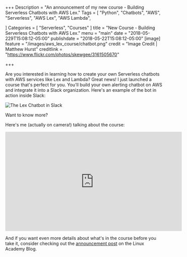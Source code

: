 +++
Description = "An announcement of my new course - Building Serverless Chatbots with AWS Lex."
Tags = [
  "Python",
  "Chatbots",
  "AWS",
  "Serverless",
  "AWS Lex",
  "AWS Lambda",

]
Categories = [
  "Serverless",
  "Courses"
]
title = "New Course - Building Serverless Chatbots with AWS Lex."
menu = "main"
date = "2018-05-229T15:08:12-05:00"
publishdate = "2018-05-22T15:08:12-05:00"
[image]
    feature = "/images/aws_lex_course/chatbot.png"
    credit = "Image Credit | Matthew Hurst"
    creditlink = "https://www.flickr.com/photos/skewgee/3161505670"

+++

Are you interested in learning how to create your own Serverless chatbots with AWS services like Lex and Lambda? Great news! I just launched a course that's perfect for you. You'll build your own alerting chatbot on AWS and integrate it into a Slack organization. Here's an example of the bot in action inside Slack:

![The Lex Chatbot in Slack](/images/aws_lex_course/slack-chatbot.png)

Want to know more? 

Here's me (actually on camera!) talking about the course:
<!--more-->

<iframe width="560" height="315" src="https://www.youtube.com/embed/yWTEeAztjVE" frameborder="0" allow="autoplay; encrypted-media" allowfullscreen></iframe> 

And if you want even more details about what's in the course before you take it, consider checking out the [announcement post](https://linuxacademy.com/blog/linuxacademy-com/announcing-building-a-serverless-alerting-chatbot-with-aws-lex/) on the Linux Academy Blog.